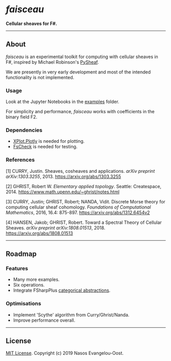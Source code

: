 # _faisceau_

**Cellular sheaves for F#.**

---

## About

_faisceau_ is an experimental toolkit for computing with cellular sheaves in F#, inspired by Michael Robinson's [PySheaf](https://github.com/kb1dds/pysheaf).

We are presently in very early development and most of the intended functionality is not implemented.

### Usage

Look at the Jupyter Notebooks in the [examples](examples) folder.

For simplicity and performance, _faisceau_ works with coefficients in the binary field F2.

### Dependencies

- [XPlot.Plotly](https://fslab.org/XPlot/) is needed for plotting.
- [FsCheck](https://fscheck.github.io/FsCheck/) is needed for testing.

### References

[1] CURRY, Justin. Sheaves, cosheaves and applications. _arXiv preprint arXiv:1303.3255_, 2013. <https://arxiv.org/abs/1303.3255>

[2] GHRIST, Robert W. _Elementary applied topology_. Seattle: Createspace, 2014. <https://www.math.upenn.edu/~ghrist/notes.html>

[3] CURRY, Justin; GHRIST, Robert; NANDA, Vidit. Discrete Morse theory for computing cellular sheaf cohomology. _Foundations of Computational Mathematics_, 2016, 16.4: 875-897. <https://arxiv.org/abs/1312.6454v2>

[4] HANSEN, Jakob; GHRIST, Robert. Toward a Spectral Theory of Cellular Sheaves. _arXiv preprint arXiv:1808.01513_, 2018. <https://arxiv.org/abs/1808.01513>

---

## Roadmap

### Features

- Many more examples.
- Six operations.
- Integrate FSharpPlus [categorical abstractions](https://fsprojects.github.io/FSharpPlus/abstractions.html).

### Optimisations

- Implement 'Scythe' algorithm from Curry/Ghrist/Nanda.
- Improve performance overall.

---

## License

[MIT License](../master/LICENSE). Copyright (c) 2019 Nasos Evangelou-Oost.
